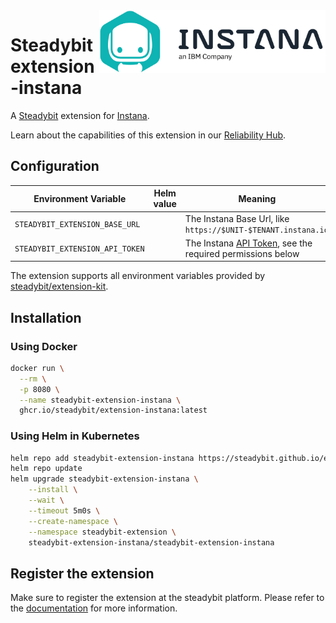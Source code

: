 <img src="./logo.png" height="100" align="right" alt="Instana logo">

# Steadybit extension-instana

A [Steadybit](https://www.steadybit.com/) extension for [Instana](https://www.ibm.com/de-de/products/instana).

Learn about the capabilities of this extension in our [Reliability Hub](https://hub.steadybit.com/extension/com.steadybit.extension_instana).

## Configuration

| Environment Variable            | Helm value | Meaning                                                                                                                                               | Required | Default |
|---------------------------------|------------|-------------------------------------------------------------------------------------------------------------------------------------------------------|----------|---------|
| `STEADYBIT_EXTENSION_BASE_URL`  |            | The Instana Base Url, like `https://$UNIT-$TENANT.instana.io`                                                                                         | yes      |         |
| `STEADYBIT_EXTENSION_API_TOKEN` |            | The Instana [API Token](https://www.ibm.com/docs/en/instana-observability/current?topic=apis-web-rest-api#tokens), see the required permissions below | yes      |         |

The extension supports all environment variables provided
by [steadybit/extension-kit](https://github.com/steadybit/extension-kit#environment-variables).

## Installation

### Using Docker

```sh
docker run \
  --rm \
  -p 8080 \
  --name steadybit-extension-instana \
  ghcr.io/steadybit/extension-instana:latest
```

### Using Helm in Kubernetes

```sh
helm repo add steadybit-extension-instana https://steadybit.github.io/extension-instana
helm repo update
helm upgrade steadybit-extension-instana \
    --install \
    --wait \
    --timeout 5m0s \
    --create-namespace \
    --namespace steadybit-extension \
    steadybit-extension-instana/steadybit-extension-instana
```

## Register the extension

Make sure to register the extension at the steadybit platform. Please refer to
the [documentation](https://docs.steadybit.com/integrate-with-steadybit/extensions/extension-installation) for more information.
